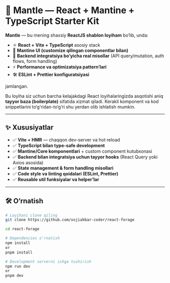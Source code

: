 # 🚀 Mantle — React + Mantine + TypeScript Starter Kit

**Mantle** — bu mening shaxsiy **ReactJS shablon loyiham** bo‘lib, unda:

- ⚛️ **React + Vite + TypeScript** asosiy stack
- 🎨 **Mantine UI (customize qilingan componentlar bilan)**
- 🔌 **Backend integratsiya bo‘yicha real misollar** (API query/mutation, auth flows, form handling)
- ⚡️ **Performance va optimizatsiya pattern’lari**
- 🛠 **ESLint + Prettier konfiguratsiyasi**

jamlangan.

Bu loyiha siz uchun barcha kelajakdagi React loyihalaringizda asqotishi aniq **tayyor baza (boilerplate)** sifatida xizmat qiladi. Kerakli komponent va kod snippetlarini to‘g‘ridan-to‘g‘ri shu yerdan olib ishlatish mumkin.

---

## ✨ Xususiyatlar

- ✅ **Vite + HMR** — chaqqon dev-server va hot reload
- ✅ **TypeScript bilan type-safe development**
- ✅ **Mantine/Core komponentlari** + custom component kutubxonasi
- ✅ **Backend bilan integratsiya uchun tayyor hooks** (React Query yoki Axios asosida)
- ✅ **State management & form handling misollari**
- ✅ **Code style va linting qoidalari (ESLint, Prettier)**
- ✅ **Reusable util funksiyalar va helper’lar**

---

## 🛠 O‘rnatish

```bash
# Loyihani clone qiling
git clone https://github.com/xojiakbar-coder/react-forage

cd react-forage

# Dependencies o‘rnatish
npm install
or
pnpm install

# Development serverni ishga tushirish
npm run dev
or
pnpm dev
```
